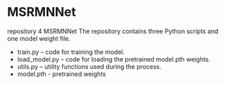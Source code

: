 # MSRMNNet
repository 4 MSRMNNet
The repository contains three Python scripts and one model weight file.  
- train.py – code for training the model.  
- load_model.py – code for loading the pretrained model.pth weights.  
- utils.py – utility functions used during the process.
- model.pth - pretrained weights
